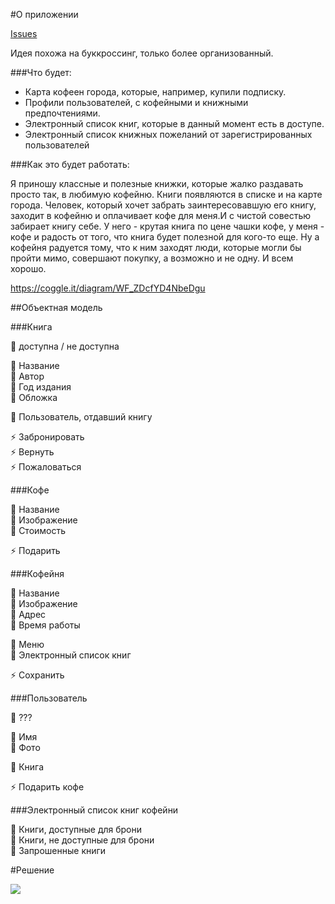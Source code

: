#О приложении

[Issues](https://github.com/zorenko/homework/issues/4)

Идея похожа на буккроссинг, только более организованный.

###Что будет:
* Карта кофеен города, которые, например, купили подписку.
* Профили пользователей, с кофейными и книжными предпочтениями.
* Электронный список книг, которые в данный момент есть в доступе.
* Электронный список книжных пожеланий от зарегистрированных пользователей

###Как это будет работать:

Я приношу классные и полезные книжки, которые жалко раздавать просто так, в любимую кофейню. Книги появляются в списке и на карте города. Человек, который хочет забрать заинтересовавшую его книгу, заходит в кофейню и оплачивает кофе для меня.И с чистой совестью забирает книгу себе.
У него - крутая книга по цене чашки кофе, у меня - кофе и радость от того, что книга будет полезной для кого-то еще.
Ну а кофейня радуется тому, что к ним заходят люди, которые могли бы пройти мимо, совершают покупку, а возможно и не одну.
И всем хорошо.

https://coggle.it/diagram/WF_ZDcfYD4NbeDgu

##Объектная модель

###Книга

🚥 доступна / не доступна<br>

🔸 Название<br>
🔸 Автор<br>
🔸 Год издания<br>
🔸 Обложка<br>

🔶 Пользователь, отдавший книгу<br>

⚡️ Забронировать <br>
⚡️ Вернуть <br>
⚡️ Пожаловаться <br>

###Кофе

🔸 Название<br>
🔸 Изображение<br>
🔸 Стоимость<br>

⚡️ Подарить <br>

###Кофейня

🔸 Название<br>
🔸 Изображение<br>
🔸 Адрес<br>
🔸 Время работы<br>

🔶 Меню<br>
🔶 Электронный список книг<br>

⚡️ Сохранить <br>

###Пользователь

🚥 ???<br>

🔸 Имя<br>
🔸 Фото<br>

🔶 Книга<br>

⚡️ Подарить кофе <br>

###Электронный список книг кофейни

🔶 Книги, доступные для брони<br>
🔶 Книги, не доступные для брони<br>
🔶 Запрошенные книги<br>


#Решение

![](../.png)
